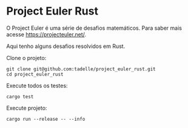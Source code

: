 # Project Euler Rust

O Project Euler é uma série de desafios matemáticos. Para saber mais acesse https://projecteuler.net/.

Aqui tenho alguns desafios resolvidos em Rust.

Clone o projeto:
```shell
git clone git@github.com:tadelle/project_euler_rust.git
cd project_euler_rust
```

Execute todos os testes:
```shell
cargo test
```

Execute projeto:
```shell
cargo run --release -- --info
```
